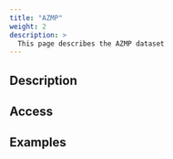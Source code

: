 ```yaml
---
title: "AZMP"
weight: 2
description: >
  This page describes the AZMP dataset
---
```


## Description

## Access

## Examples